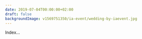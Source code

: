 ```yaml
---
date: 2019-07-04T00:00:00+02:00
draft: false
backgroundImage: v1569751350/ia-event/wedding-by-iaevent.jpg
---
```


Index...
